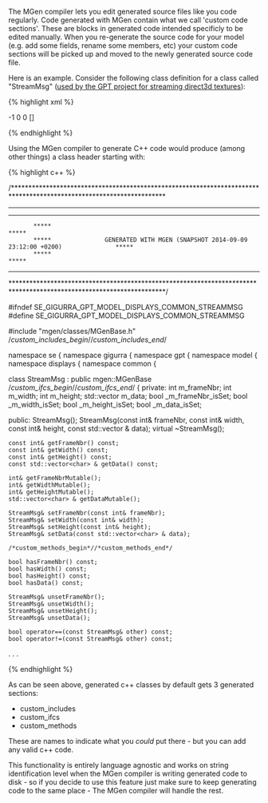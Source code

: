 ---
---

The MGen compiler lets you edit generated source files like you code regularly. Code generated with MGen contain what we call 'custom code sections'. These are blocks in generated code intended specificly to be edited manually. When you re-generate the source code for your model (e.g. add some fields, rename some members, etc) your custom code sections will be picked up and moved to the newly generated source code file. 

Here is an example. Consider the following class definition for a class called "StreamMsg" ([used by the GPT project for streaming direct3d textures](https://github.com/GiGurra/gpt)):

{% highlight xml %}

<StreamMsg>
  <frameNbr type="int32">-1</frameNbr>
  <width type="int32">0</width>
  <height type="int32">0</height>
  <data type="array[int8]">[]</data>
</StreamMsg>

{% endhighlight %}

Using the MGen compiler to generate C++ code would produce (among other things) a class header starting with:

{% highlight c++ %}

/********************************************************************************************************************
 ********************************************************************************************************************
 ********************************************************************************************************************
           *****                                                                                      *****
           *****               GENERATED WITH MGEN (SNAPSHOT 2014-09-09 23:12:00 +0200)               *****
           *****                                                                                      *****		
 ********************************************************************************************************************
 ********************************************************************************************************************/

#ifndef SE_GIGURRA_GPT_MODEL_DISPLAYS_COMMON_STREAMMSG
#define SE_GIGURRA_GPT_MODEL_DISPLAYS_COMMON_STREAMMSG

#include "mgen/classes/MGenBase.h"
/*custom_includes_begin*//*custom_includes_end*/

namespace se {
namespace gigurra {
namespace gpt {
namespace model {
namespace displays {
namespace common {

class StreamMsg : public mgen::MGenBase /*custom_ifcs_begin*//*custom_ifcs_end*/ {
private:
	int m_frameNbr;
	int m_width;
	int m_height;
	std::vector<char>  m_data;
	bool _m_frameNbr_isSet;
	bool _m_width_isSet;
	bool _m_height_isSet;
	bool _m_data_isSet;

public:
	StreamMsg();
	StreamMsg(const int& frameNbr,
			const int& width,
			const int& height,
			const std::vector<char> & data);
	virtual ~StreamMsg();

	const int& getFrameNbr() const;
	const int& getWidth() const;
	const int& getHeight() const;
	const std::vector<char> & getData() const;

	int& getFrameNbrMutable();
	int& getWidthMutable();
	int& getHeightMutable();
	std::vector<char> & getDataMutable();

	StreamMsg& setFrameNbr(const int& frameNbr);
	StreamMsg& setWidth(const int& width);
	StreamMsg& setHeight(const int& height);
	StreamMsg& setData(const std::vector<char> & data);

	/*custom_methods_begin*//*custom_methods_end*/

	bool hasFrameNbr() const;
	bool hasWidth() const;
	bool hasHeight() const;
	bool hasData() const;

	StreamMsg& unsetFrameNbr();
	StreamMsg& unsetWidth();
	StreamMsg& unsetHeight();
	StreamMsg& unsetData();

	bool operator==(const StreamMsg& other) const;
	bool operator!=(const StreamMsg& other) const;

.
.
.

{% endhighlight %}

As can be seen above, generated c++ classes by default gets 3 generated sections:

 * custom_includes
 * custom_ifcs
 * custom_methods
 
These are names to indicate what you *could* put there - but you can add any valid c++ code.

This functionality is entirely language agnostic and works on string identification level when the MGen compiler is writing generated code to disk - so if you decide to use this feature just make sure to keep generating code to the same place - The MGen compiler will handle the rest.

